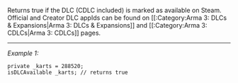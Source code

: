Returns true if the DLC (CDLC included) is marked as available on Steam.
Official and Creator DLC appIds can be found on [[:Category:Arma 3: DLCs & Expansions|Arma 3: DLCs & Expansions]] and [[:Category:Arma 3: CDLCs|Arma 3: CDLCs]] pages.


---
*Example 1:*
```sqf
private _karts = 288520;
isDLCAvailable _karts; // returns true
```